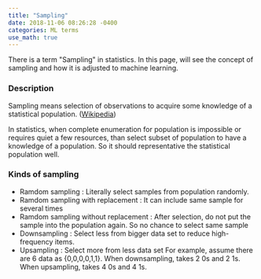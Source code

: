 ```yaml
---
title: "Sampling"
date: 2018-11-06 08:26:28 -0400
categories: ML terms
use_math: true
---
```


There is a term "Sampling" in statistics. In this page, will see the concept of sampling and how it is adjusted to machine learning.

### Description
Sampling means selection of observations to acquire some knowledge of a statistical population.
([Wikipedia](https://en.wikipedia.org/wiki/Sampling))

In statistics, when complete enumeration for population is impossible or requires quiet a few resources, than select subset of population to have a knowledge of a population. So it should representative the statistical population well.

### Kinds of sampling
- Ramdom sampling : Literally select samples from population randomly. 
- Ramdom sampling with replacement : It can include same sample for several times
- Ramdom sampling without replacement : After selection, do not put the sample into the population again. So no chance to select same sample
- Downsampling : Select less from bigger data set to reduce high-frequency items.
- Upsampling : Select more from less data set
For example, assume there are 6 data as {0,0,0,0,1,1}.
When downsampling, takes 2 0s and 2 1s.
When upsampling, takes 4 0s and 4 1s.
